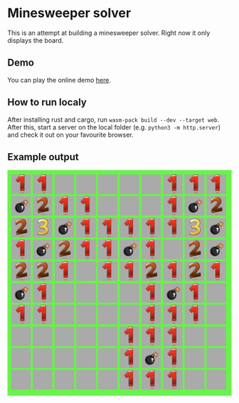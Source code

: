 # Minesweeper solver

This is an attempt at building a minesweeper solver. Right now it only displays
the board.

## Demo

You can play the online demo [here](https://jgpaiva.github.io/minesweeper/).

## How to run localy

After installing rust and cargo, run `wasm-pack build --dev --target web`. After this, start a server on the local folder (e.g. `python3 -m http.server`) and check it out on your favourite browser.

## Example output

![demo output](imgs/demo.png)
